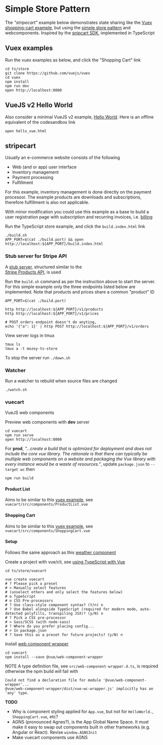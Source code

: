 # Simple Store Pattern

The *"stripecart"* example below demonstrates state sharing like the 
[Vuex](https://vuex.vuejs.org/) 
[shopping-cart example](https://github.com/vuejs/vuex/tree/dev/examples/shopping-cart),
but using the [simple store pattern](https://vuejs.org/v2/guide/state-management.html#Simple-State-Management-from-Scratch)
and webcomponents.
Inspired by the [snipcart SDK](https://docs.snipcart.com/v3/sdk/basics),
implemented in TypeScript


## Vuex examples

Run the vuex examples as below, and click the "Shopping Cart" link  
```
cd ts/store
git clone https://github.com/vuejs/vuex
cd vuex
npm install
npm run dev
open http://localhost:8080
```


## VueJS v2 Hello World

Also consider a minimal VueJS v2 example, 
[Hello World](https://codesandbox.io/s/github/vuejs/vuejs.org/tree/master/src/v2/examples/vue-20-hello-world?file=/index.html).
Here is an offline equivalent of the codesandbox link
```
open hello_vue.html
```


## stripecart

Usually an e-commerce website consists of the following
- Web (and or app) user interface
- Inventory management
- Payment processing
- Fulfillment

For this example,
inventory management is done directly on the payment processor.
The example products are downloads and subscriptions,
therefore fulfillment is also not applicable.

With minor modification you could use this example as a base to build a 
user registration page with subscription and recurring invoices,
i.e. [billing](https://stripe.com/billing)

Run the TypeScript store example, and click the `build.index.html` link
```
./build.sh
APP_PORT=$(cat ./build.port) && open http://localhost:${APP_PORT}/build.index.html
```


### Stub server for Stripe API

A [stub server](https://martinfowler.com/articles/mocksArentStubs.html#TheDifferenceBetweenMocksAndStubs), 
structured similar to the  
[Stripe Products API](https://stripe.com/docs/api/products), is used

Run the `build.sh` command as per the instruction above to start the server.
For this simple example only the three endpoints listed below are implemented.
Note that products and prices share a common "product" ID 

```
APP_PORT=$(cat ./build.port)

http http://localhost:${APP_PORT}/v1/products
http http://localhost:${APP_PORT}/v1/prices

# POST orders endpoint doesn't do anyting, 
echo '{"a": 1}' | http POST http://localhost:${APP_PORT}/v1/orders
```

View server logs in tmux

    tmux ls
    tmux a -t mozey-ts-store

To stop the server run `./down.sh`


### Watcher

Run a watcher to rebuild when source files are changed

    ./watch.sh


### vuecart

VueJS web components

Preview web components with **dev** server
```
cd vuecart
npm run serve
open http://localhost:8080
```

For **prod**,
*"...create a build that is optimized for deployment and does not include
the core vue library. The rationale is that there can typically be multiple
web components on a website and packaging the Vue library with every instance
would be a waste of resources."*, update `package.json` to `--target wc` then
```
npm run build
```

#### Product List

Aims to be similar to this 
[vuex example](https://github.com/vuejs/vuex/blob/dev/examples/shopping-cart/components/ProductList.vue),
see `vuecart/src/components/ProductList.vue`

#### Shopping Cart

Aims to be similar to this 
[vuex example](https://github.com/vuejs/vuex/blob/dev/examples/shopping-cart/components/ShoppingCart.vue),
see `vuecart/src/components/ShoppingCart.vue`

#### Setup

Follows the same approach as this 
[weather component](https://github.com/mozey/ts/tree/main/webcomponent/vuejs/weather) 

Create a project with vue/cli,
see [using TypeScript with Vue](https://archive.is/nwkWV)
```
cd ts/store/vuecart

vue create vuecart
# ? Please pick a preset
# > Manually select features
# (unselect others and only select the features below)
# o TypeScript 
# o CSS Pre-processors 
# ? Use class-style component syntax? (Y/n) n
# ? Use Babel alongside TypeScript (required for modern mode, auto-detected polyfills, transpiling JSX)? (y/N) n
# ? Pick a CSS pre-processor
# > Sass/SCSS (with node-sass)
# ? Where do you prefer placing config...
# > In package.json
# ? Save this as a preset for future projects? (y/N) n 
```

Install [web component wrapper](https://github.com/vuejs/vue-web-component-wrapper)
```
cd vuecart
npm install --save @vue/web-component-wrapper
```

NOTE A type definition file, see `src/web-component-wrapper.d.ts`, 
is required otherwise the npm build will fail with
```
Could not find a declaration file for module '@vue/web-component-wrapper'...
@vue/web-component-wrapper/dist/vue-wc-wrapper.js' implicitly has an 'any' type.
```

**TODO** 
- Why is component styling applied for `App.vue`,
but not for `HelloWorld.`, `ShoppingCart.vue`, etc?  
- AGNS (pronounced Agnes?), is the App Global Name Space. 
It must make it easy to swap out components built in other frameworks 
(e.g. Angular or React). Revise `window.AGNSInit`
- Make vuecart components use AGNS
